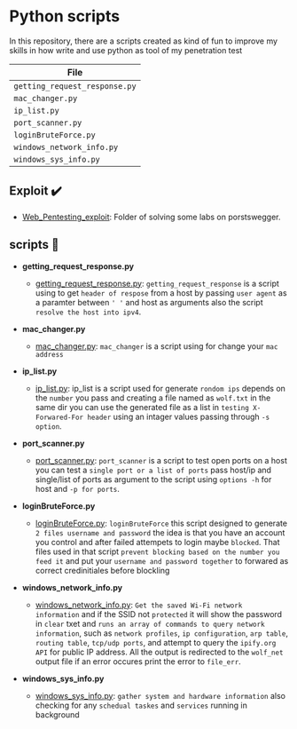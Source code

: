 # Python scripts

In this repository, there are a scripts created as kind of fun to improve my skills in how write and use python
as tool of my penetration test

| File                            |
| ------------------------------- | 
| `getting_request_response.py`   | 
| `mac_changer.py`                | 
| `ip_list.py`                    | 
| `port_scanner.py`               | 
| `loginBruteForce.py`            | 
| `windows_network_info.py`       | 
| `windows_sys_info.py`           | 
## Exploit :heavy_check_mark:
* [Web_Pentesting_exploit](./Web_Pentesting_exploit): Folder of solving some labs on porstswegger.

## scripts :page_with_curl:

* **getting_request_response.py**
  * [getting_request_response.py](./GettingRequestResponseHeaders.py): `getting_request_response` is a script using to get `header of respose` from a host by passing `user agent` as a paramter between `' '` and host as arguments also the script `resolve the host into ipv4`.

* **mac_changer.py**
  * [mac_changer.py](./MacChanger.py): `mac_changer` is a script using for change your `mac address` 

* **ip_list.py**
  * [ip_list.py](./GenerateRandomIpList.py): ip_list is a script used for generate `rondom ips` depends on the `number` you pass and creating a file named as `wolf.txt` in the same dir you can use the generated file as a list in `testing X-Forwared-For header` using an intager values passing through `-s option`.

* **port_scanner.py**
  * [port_scanner.py](./PortScanner.sh): `port_scanner` is a script to test open ports on a host you can test a `single port or a list of ports` pass host/ip and single/list of ports as argument to the script using `options -h` for host and `-p for ports`.

* **loginBruteForce.py**
  * [loginBruteForce.py](./LoginBruteForce.py): `loginBruteForce` this script designed to generate `2 files username and password` the idea is that you have an account you control and after failed attempets to login maybe `blocked`.
  That files used in that script `prevent blocking based on the number you feed it` and put your `username and password together` to forwared as correct credinitiales before blockling

* **windows_network_info.py**
  * [windows_network_info.py](./windows_network_info.py):  `Get the saved Wi-Fi network information` and if the SSID not `protected` it will show the password in `clear` txet  and `runs an array of commands to query network information`, such as `network profiles`,
    `ip configuration`, `arp table`, `routing table`, `tcp/udp ports`, and attempt to query the `ipify.org API` for public IP address. All the output is redirected to the `wolf_net` output file if an error occures print the error to `file_err`.

* **windows_sys_info.py**
  * [windows_sys_info.py](./windows_sys_info.py):  `gather system and hardware information` also checking for any `schedual taskes` and `services` running in background  
